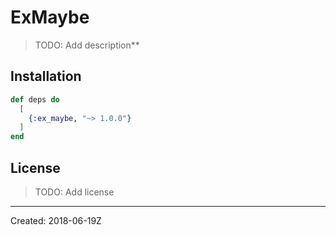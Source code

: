# ExMaybe

> TODO: Add description**


## Installation

```elixir
def deps do
  [
    {:ex_maybe, "~> 1.0.0"}
  ]
end
```

## License

> TODO: Add license

----
Created:  2018-06-19Z
